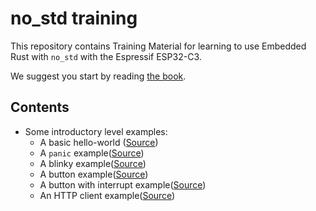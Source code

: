 # no_std training

This repository contains Training Material for learning to use Embedded Rust with `no_std` with the Espressif ESP32-C3.

We suggest you start by reading [the book](https://esp-rs.github.io/no_std-training/).

## Contents

* Some introductory level examples:
  * A basic hello-world ([Source](./intro/hello-world))
  * A `panic` example([Source](./intro/panic))
  * A blinky example([Source](./intro/blinky))
  * A button example([Source](./intro/button))
  * A button with interrupt example([Source](./intro/button-interrupt))
  * An HTTP client example([Source](./intro/http-client))
